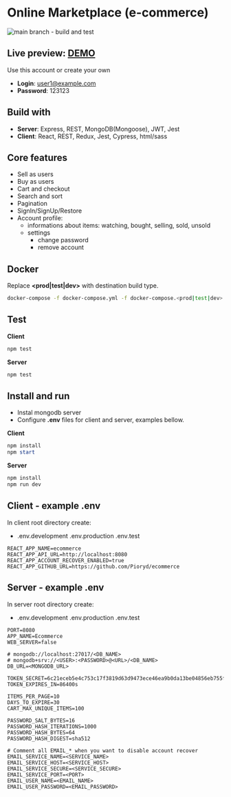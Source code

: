 # Online Marketplace (e-commerce)

![main branch - build and test](https://github.com/Pioryd/ecommerce-marketplace/actions/workflows/docker-publish.yml/badge.svg?branch=main)

## Live preview: [DEMO](https://igneous-etching-301316.ew.r.appspot.com/)

Use this account or create your own

- **Login**: user1@example.com
- **Password**: 123123

## Build with

- **Server**: Express, REST, MongoDB(Mongoose), JWT, Jest
- **Client**: React, REST, Redux, Jest, Cypress, html/sass

## Core features

- Sell as users
- Buy as users
- Cart and checkout
- Search and sort
- Pagination
- SignIn/SignUp/Restore
- Account profile:
  - informations about items: watching, bought, selling, sold, unsold
  - settings
    - change password
    - remove account

## Docker

Replace **<prod|test|dev>** with destination build type.

```bash
docker-compose -f docker-compose.yml -f docker-compose.<prod|test|dev>.yml up -d
```

## Test

**Client**
```powershell
npm test
```

**Server**
```powershell
npm test
```

## Install and run

- Instal mongodb server
- Configure **.env** files for client and server, examples bellow.

**Client**
```powershell
npm install
npm start
```

**Server**
```powershell
npm install
npm run dev
```

## Client - example .env

In client root directory create:

- .env.development .env.production .env.test

```environment
REACT_APP_NAME=ecommerce
REACT_APP_API_URL=http://localhost:8080
REACT_APP_ACCOUNT_RECOVER_ENABLED=true
REACT_APP_GITHUB_URL=https://github.com/Pioryd/ecommerce
```

## Server - example .env

In server root directory create:

- .env.development .env.production .env.test

```environment
PORT=8080
APP_NAME=Ecommerce
WEB_SERVER=false

# mongodb://localhost:27017/<DB_NAME>
# mongodb+srv://<USER>:<PASSWORD>@<URL>/<DB_NAME>
DB_URL=<MONGODB_URL>

TOKEN_SECRET=6c21eceb5e4c753c17f3819d63d9473ece46ea9b0da13be04856eb755f6ebdcdfd8a2e8a79dcd9dcb0aa5705fb02e3eff9378cb74798031d5a528e16e6d781a6
TOKEN_EXPIRES_IN=86400s

ITEMS_PER_PAGE=10
DAYS_TO_EXPIRE=30
CART_MAX_UNIQUE_ITEMS=100

PASSWORD_SALT_BYTES=16
PASSWORD_HASH_ITERATIONS=1000
PASSWORD_HASH_BYTES=64
PASSWORD_HASH_DIGEST=sha512

# Comment all EMAIL_* when you want to disable account recover
EMAIL_SERVICE_NAME=<SERVICE_NAME>
EMAIL_SERVICE_HOST=<SERVICE_HOST>
EMAIL_SERVICE_SECURE=<SERVICE_SECURE>
EMAIL_SERVICE_PORT=<PORT>
EMAIL_USER_NAME=<EMAIL_NAME>
EMAIL_USER_PASSWORD=<EMAIL_PASSWORD>
```
